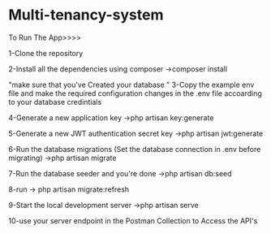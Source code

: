 # Multi-tenancy-system
To Run The App>>>>

1-Clone the repository 

2-Install all the dependencies using composer
->composer install

"make sure that you've Created your database "
3-Copy the example env file and make the required configuration changes in the .env file accoarding to your database credintials 

4-Generate a new application key
->php artisan key:generate

5-Generate a new JWT authentication secret key
->php artisan jwt:generate

6-Run the database migrations (Set the database connection in .env before migrating)
->php artisan migrate

7-Run the database seeder and you're done
->php artisan db:seed

8-run -> php artisan migrate:refresh

9-Start the local development server
->php artisan serve

10-use your server endpoint in the Postman Collection to Access the API's 
